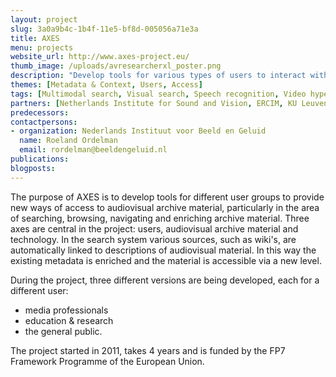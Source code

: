 ```yaml
---
layout: project
slug: 3a0a9b4c-1b4f-11e5-bf8d-005056a71e3a
title: AXES
menu: projects
website_url: http://www.axes-project.eu/
thumb_image: /uploads/avresearcherxl_poster.png
description: "Develop tools for various types of users to interact with audiovisual libraries"
themes: [Metadata & Context, Users, Access]
tags: [Multimodal search, Visual search, Speech recognition, Video hyperlinking, Access models]
partners: [Netherlands Institute for Sound and Vision, ERCIM, KU Leuven, University of Oxford, Inria, DCU, University of Twente, Fraunhofer IAIS, BBC, Deutsche Welle, Technicolor, Cassidian, Erasmus University Rotterdam]
predecessors: 
contactpersons: 
- organization: Nederlands Instituut voor Beeld en Geluid
  name: Roeland Ordelman
  email: rordelman@beeldengeluid.nl
publications: 
blogposts: 
---
```


The purpose of AXES is to develop tools for different user groups to provide new ways of access to audiovisual archive material, particularly in the area of searching, browsing, navigating and enriching archive material. Three axes are central in the project: users, audiovisual archive material and technology. In the search system various sources, such as wiki's, are automatically linked to descriptions of audiovisual material. In this way the existing metadata is enriched and the material is accessible via a new level.

During the project, three different versions are being developed, each for a different user:

*   media professionals
*   education & research
*   the general public.

The project started in 2011, takes 4 years and is funded by the FP7 Framework Programme of the European Union.
